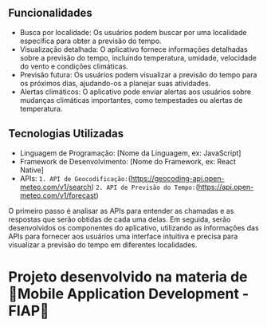 ## Funcionalidades
- Busca por localidade: Os usuários podem buscar por uma localidade específica para obter a previsão do tempo.
- Visualização detalhada: O aplicativo fornece informações detalhadas sobre a previsão do tempo, incluindo temperatura, umidade, velocidade do vento e condições climáticas.
- Previsão futura: Os usuários podem visualizar a previsão do tempo para os próximos dias, ajudando-os a planejar suas atividades.
- Alertas climáticos: O aplicativo pode enviar alertas aos usuários sobre mudanças climáticas importantes, como tempestades ou alertas de temperatura.

## Tecnologias Utilizadas
- Linguagem de Programação: [Nome da Linguagem, ex: JavaScript]
- Framework de Desenvolvimento: [Nome do Framework, ex: React Native]
- APIs:
  `1. API de Geocodificação:`(https://geocoding-api.open-meteo.com/v1/search)
  `2. API de Previsão do Tempo:`(https://api.open-meteo.com/v1/forecast)

O primeiro passo é analisar as APIs para entender as chamadas e as respostas que serão obtidas de cada uma delas. Em seguida, serão desenvolvidos os componentes do aplicativo, utilizando as informações das APIs para fornecer aos usuários uma interface intuitiva e precisa para visualizar a previsão do tempo em diferentes localidades.

<h1>Projeto desenvolvido na materia de 🩷Mobile Application Development - FIAP🩷</h1>
